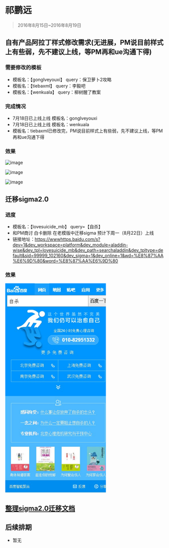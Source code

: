 # 祁鹏远

> 2016年8月15日~2016年8月19日

## 自有产品阿拉丁样式修改需求(无进展，PM说目前样式上有些弱，先不建议上线，等PM再和ue沟通下得)

### 需要修改的模板
* <span>模板名：【gonglveyouxi】 query：保卫萝卜2攻略</span>
* <span>模板名：【tiebaxml】     query：李毅吧</span>
* <span>模板名：【wenkuala】     query：柳树醒了教案</span>

### 完成情况
* <span>7月18日已上线上线 模板名：gonglveyouxi</span>
* <span>7月18日已上线上线 模板名：wenkuala</span>
* <span>模板名：tiebaxml已修改完，PM说目前样式上有些弱，先不建议上线，等PM再和ue沟通下得</span>

### 效果

![image](http://gitlab.baidu.com/psfe/ala-weeklyreport/uploads/083820522517061f9a900f3be4cfec25/image.png)


![image](http://gitlab.baidu.com/psfe/ala-weeklyreport/uploads/650eb556adecb6c04d761e80698a4080/image.png)


![image](http://gitlab.baidu.com/psfe/ala-weeklyreport/uploads/896cae902028e58f2995d8e94788a41a/image.png)

## 迁移sigma2.0

### 进度

* <span>模板名：【lovesuicide_mb】 query=【自杀】</span>
* <span>和PM商讨 白卡删除 在老模版中迁移sigma  预计下周一（8月22日）上线</span>
* <span>链接地址：https://wwwhttps.baidu.com/s?dev=1&dev_workspace=platform&dev_module=aladdin-wise&dev_tpl=lovesuicide_mb&dev_path=searchaladdin&dev_tpltype=default&sid=99999_102160&dev_sigma=1&dev_online=1&wd=%E8%87%AA%E6%9D%80&word=%E8%87%AA%E6%9D%80
</span>

### 效果

<img src="../2016-08-19/img/v_qiengyuan/qpy.JPG" width="320">

## [整理sigma2.0迁移文档](http://ala-fe.baidu.com/demandspace/v_qipengyuan.md)

## 后续排期

* <span>暂无</span>